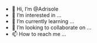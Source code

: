 - 👋 Hi, I’m @Adrisole
- 👀 I’m interested in ...
- 🌱 I’m currently learning ...
- 💞️ I’m looking to collaborate on ...
- 📫 How to reach me ...

<!---
Adrisole/Adrisole is a ✨ special ✨ repository because its `README.md` (this file) appears on your GitHub profile.
You can click the Preview link to take a look at your changes.
--->
